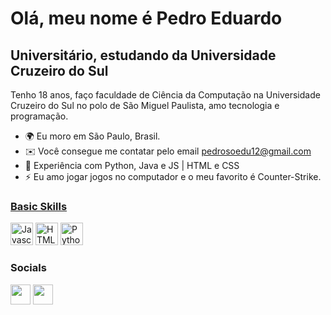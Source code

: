 Olá, meu nome é Pedro Eduardo
==========================

Universitário, estudando da Universidade Cruzeiro do Sul
-----------------------------

Tenho 18 anos, faço faculdade de Ciência da Computação na Universidade Cruzeiro do Sul no polo de São Miguel Paulista, amo tecnologia e programação.


* 🌍  Eu moro em São Paulo, Brasil.
* ✉️  Você consegue me contatar pelo email [pedrosoedu12@gmail.com](mailto:pedrosoedu12@gmail.com)
* 🧠  Experiência com Python, Java e JS | HTML e CSS
* ⚡  Eu amo jogar jogos no computador e o meu favorito é Counter-Strike.

<a href="https://www.github.com/ipedrorib" target="_blank" rel="noreferrer">

### Basic Skills

<p align="left">
<a href="https://developer.mozilla.org/en-US/docs/Web/JavaScript" target="_blank" rel="noreferrer"><img src="https://raw.githubusercontent.com/danielcranney/readme-generator/main/public/icons/skills/javascript-colored.svg" width="36" height="36" alt="Javascript" /></a>
<a href="https://developer.mozilla.org/en-US/docs/Glossary/HTML5" target="_blank" rel="noreferrer"><img src="https://raw.githubusercontent.com/danielcranney/readme-generator/main/public/icons/skills/html5-colored.svg" width="36" height="36" alt="HTML5" /></a>
<a href="https://www.python.org" target="_blank" rel="noreferrer"><img src="https://user-images.githubusercontent.com/103211352/200417620-d6f55640-5553-41a3-a376-11eec65e0854.png" width="36" height="36" alt="Python"></a>
</p>

### Socials

<p align="left"></a> <a href="https://www.github.com/ipedrorib" target="_blank" rel="noreferrer"><img src="https://raw.githubusercontent.com/danielcranney/readme-generator/main/public/icons/socials/github-dark.svg" width="32" height="32" /></a> <a href="https://www.linkedin.com/in/pedro-eduardo-ribeiro-226aab255/" target="_blank" rel="noreferrer"><img src="https://raw.githubusercontent.com/danielcranney/readme-generator/main/public/icons/socials/linkedin.svg" width="32" height="32" /></a></p>
